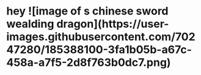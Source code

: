 <h1> hey
![image of s chinese sword wealding dragon](https://user-images.githubusercontent.com/70247280/185388100-3fa1b05b-a67c-458a-a7f5-2d8f763b0dc7.png)
 
